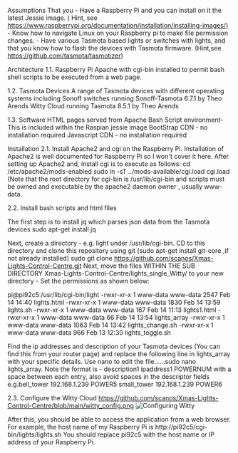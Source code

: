 Assumptions That you - Have a Raspberry Pi and you can install on it the latest Jessie image.
( Hint, see https://www.raspberrypi.org/documentation/installation/installing-images/) - 
Know how to navigate Linux on your Raspberry pi to make file permission changes. - 
Have various Tasmota based lights or switches with lights, and that you know how to flash the devices with Tasmota firmware. 
(Hint,see https://github.com/tasmota/tasmotizer)

Architecture
1.1. Raspberry Pi Apache with cgi-bin installed to permit bash shell scripts to be executed from a web page.

1.2. Tasmota Devices A range of Tasmota devices with different operating systems including Sonoff switches running Sonoff-Tasmota 6.7.1 
by Theo Arends Witty Cloud running Tasmota 8.5.1 by Theo Arends

1.3. Software HTML pages served from Apache Bash Script environment- This is included within the Raspian jessie image BootStrap CDN - 
no installation required Javascript CDN - no installation required

Installation
2.1. Install Apache2 and cgi on the Raspberry Pi. Installation of Apache2 is well documented for Raspberry Pi so I won't cover it here. 
After setting up Apache2 and, install cgi is to execute as follows: cd /etc/apache2/mods-enabled sudo ln -sT ../mods-available/cgi.load cgi.load 
(Note that the root directory for cgi-bin is /usr/lib/cgi-bin and scripts must be owned and executable by the apache2 daemon owner , usually www-data.

2.2. Install bash scripts and html files

The first step is to install jq which parses json data from the Tasmota devices sudo apt-get install jq

Next, create a directory - e.g. light under /usr/lib/cgi-bin. CD to this directory and clone this repository using git (sudo apt-get install git-core ,if not already installed) 
sudo git clone https://github.com/scanos/Xmas-Lights-Control-Centre.git Next, move the files WITHIN THE SUB DIRECTORY Xmas-Lights-Control-Centre/lights_single_Witty/
to your new directory - Set the permissions as shown below:

pi@pi92c5:/usr/lib/cgi-bin/light
-rwxr-xr-x 1 www-data www-data 2547 Feb 14 14:40 lights.html
-rwxr-xr-x 1 www-data www-data 1830 Feb 14 13:59 lights.sh
-rwxr-xr-x 1 www-data www-data  167 Feb 14 11:13 lights1.html
-rwxr-xr-x 1 www-data www-data   66 Feb 14 13:54 lights_array
-rwxr-xr-x 1 www-data www-data 1063 Feb 14 13:42 lights_change.sh
-rwxr-xr-x 1 www-data www-data  966 Feb 13 12:30 lights_toggle.sh

Find the ip addresses and description of your Tasmota devices (You can find this from your router page) and replace the following line 
in lights_array with your specific details. Use nano to edit the file......sudo nano lights_array. 
Note the format is - description1 ipaddress1 POWERNUM with a space between each entry, 
also avoid spaces in the descriptor fields e.g.bell_tower 192.168.1.239 POWER5 small_tower 192.168.1.239 POWER6

2.3. Configure the Witty Cloud
https://github.com/scanos/Xmas-Lights-Control-Centre/blob/main/witty_config.png
![Configuring Witty](/blob/main/witty_config.png)




After this, you should be able to access the application from a web browser. For example, the host name of my Raspberry Pi is http://pi92c5/cgi-bin/lights/lights.sh 
You should replace pi92c5 with the host name or IP address of your Raspberry Pi.
